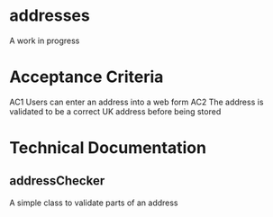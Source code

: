 # addresses

A work in progress

# Acceptance Criteria
AC1 Users can enter an address into a web form
AC2 The address is validated to be a correct UK address before being stored

# Technical Documentation

## addressChecker
A simple class to validate parts of an address
